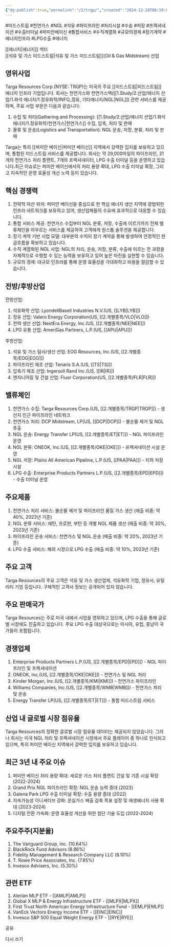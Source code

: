 ```yaml
---
{"dg-publish":true,"permalink":"/2/trgp/","created":"2024-12-28T08:19:06.019+09:00","updated":"2025-06-03T20:06:01.716+09:00"}
---
```


#미드스트림 #천연가스 #NGL #석유 #파이프라인 #처리시설 #수송 #저장 #프랙셔네이션 #수출터미널 #퍼미안베이신 #통합서비스 #수직계열화 #규모의경제 #장기계약 #에너지인프라 #LPG수출 #에너지

[[에너지\|에너지]] 섹터  
[[석유 및 가스 미드스트림\|석유 및 가스 미드스트림]](Oil & Gas Midstream) 산업

## 영위사업

Targa Resources Corp.(NYSE: TRGP)는 미국의 주요 [[미드스트림\|미드스트림]] 에너지 인프라 기업입니다. 회사는 천연가스와 천연가스액([[1.Study/2.산업/에너지 산업/1.화석 에너지/1.정유화학/INFO_정유, 기타에너지/NGL\|NGL]]) 관련 서비스를 제공하며, 주요 사업 부문은 다음과 같습니다:

1. 수집 및 처리(Gathering and Processing): [[1.Study/2.산업/에너지 산업/1.화석 에너지/1.정유화학/천연가스\|천연가스]] 수집, 압축, 처리 및 판매
2. 물류 및 운송(Logistics and Transportation): NGL 운송, 저장, 분류, 처리 및 판매

Targa는 특히 [[퍼미안 베이신\|퍼미안 베이신]] 지역에서 강력한 입지를 보유하고 있으며, 통합된 미드스트림 서비스를 제공합니다. 회사는 약 29,000마일의 파이프라인, 21개의 천연가스 처리 플랜트, 7개의 프랙셔네이터, LPG 수출 터미널 등을 운영하고 있습니다.최근 이슈로는 퍼미안 베이신에서의 처리 용량 확대, LPG 수출 터미널 확장, 그리고 지속적인 운영 효율성 개선 노력 등이 있습니다.

## 핵심 경쟁력

1. 전략적 자산 위치: 퍼미안 베이신을 중심으로 한 핵심 에너지 생산 지역에 광범위한 인프라 네트워크를 보유하고 있어, 생산업체들의 수요에 효과적으로 대응할 수 있습니다.
2. 통합 서비스 제공: 천연가스 수집부터 NGL 분류, 저장, 수출에 이르기까지 전체 밸류체인을 아우르는 서비스를 제공하여 고객에게 원스톱 솔루션을 제공합니다.
3. 장기 계약 기반 사업 모델: 대부분의 수익이 장기 계약을 통해 발생하여 안정적인 현금흐름을 확보하고 있습니다.
4. 수직 계열화된 NGL 사업: NGL의 처리, 운송, 저장, 분류, 수출에 이르는 전 과정을 자체적으로 수행할 수 있는 능력을 보유하고 있어 높은 마진을 실현할 수 있습니다.
5. 규모의 경제: 대규모 인프라를 통해 운영 효율성을 극대화하고 비용을 절감할 수 있습니다.

## 전방/후방산업

전방산업:

1. 석유화학 산업: LyondellBasell Industries N.V.(US, [[LYB\|LYB]])
2. 정유 산업: Valero Energy Corporation(US, [[2.개별종목/VLO\|VLO]])
3. 전력 생산 산업: NextEra Energy, Inc.(US, [[2.개별종목/NEE\|NEE]])
4. LPG 유통 산업: AmeriGas Partners, L.P.(US, [[APU\|APU]])

후방산업:

1. 석유 및 가스 탐사/생산 산업: EOG Resources, Inc.(US, [[2.개별종목/EOG\|EOG]])
2. 파이프라인 제조 산업: Tenaris S.A.(US, [[TS\|TS]])
3. 압축기 제조 산업: Ingersoll Rand Inc.(US, [[IR\|IR]])
4. 엔지니어링 및 건설 산업: Fluor Corporation(US, [[2.개별종목/FLR\|FLR]])

## 밸류체인

1. 천연가스 수집: Targa Resources Corp.(US, [[2.개별종목/TRGP\|TRGP]]) - 생산지 인근 파이프라인 네트워크
2. 천연가스 처리: DCP Midstream, LP(US, [[DCP\|DCP]]) - 불순물 제거 및 NGL 추출
3. NGL 운송: Energy Transfer LP(US, [[2.개별종목/ET\|ET]]) - NGL 파이프라인 운영
4. NGL 분류: ONEOK, Inc.(US, [[2.개별종목/OKE\|OKE]]) - 프랙셔네이션 시설 운영
5. NGL 저장: Plains All American Pipeline, L.P.(US, [[PAA\|PAA]]) - 지하 저장 시설
6. LPG 수출: Enterprise Products Partners L.P.(US, [[2.개별종목/EPD\|EPD]]) - 수출 터미널 운영

## 주요제품

1. 천연가스 처리 서비스: 불순물 제거 및 파이프라인 품질 가스 생산 (매출 비중: 약 40%, 2023년 기준)
2. NGL 분류 서비스: 에탄, 프로판, 부탄 등 개별 NGL 제품 생산 (매출 비중: 약 30%, 2023년 기준)
3. 파이프라인 운송 서비스: 천연가스 및 NGL 운송 (매출 비중: 약 20%, 2023년 기준)
4. LPG 수출 서비스: 해외 시장으로 LPG 수출 (매출 비중: 약 10%, 2023년 기준)

## 주요 고객

Targa Resources의 주요 고객은 석유 및 가스 생산업체, 석유화학 기업, 정유사, 유틸리티 기업 등입니다. 구체적인 고객사 정보는 공개되어 있지 않습니다.

## 주요 판매국가

Targa Resources는 주로 미국 내에서 사업을 영위하고 있으며, LPG 수출을 통해 글로벌 시장에도 진출하고 있습니다. 주요 LPG 수출 대상국으로는 아시아, 유럽, 중남미 국가들이 포함됩니다.

## 경쟁업체

1. Enterprise Products Partners L.P.(US, [[2.개별종목/EPD\|EPD]]) - NGL 파이프라인 및 프랙셔네이션
2. ONEOK, Inc.(US, [[2.개별종목/OKE\|OKE]]) - 천연가스 및 NGL 처리
3. Kinder Morgan, Inc.(US, [[2.개별종목/KMI\|KMI]]) - 천연가스 파이프라인
4. Williams Companies, Inc.(US, [[2.개별종목/WMB\|WMB]]) - 천연가스 처리 및 운송
5. Energy Transfer LP(US, [[2.개별종목/ET\|ET]]) - 통합 미드스트림 서비스

## 산업 내 글로벌 시장 점유율

Targa Resources의 정확한 글로벌 시장 점유율 데이터는 제공되지 않았습니다. 그러나 회사는 미국 NGL 처리 및 프랙셔네이션 시장에서 주요 플레이어 중 하나로 인식되고 있으며, 특히 퍼미안 베이신 지역에서 강력한 입지를 보유하고 있습니다.

## 최근 3년 내 주요 이슈

1. 퍼미안 베이신 처리 용량 확대: 새로운 가스 처리 플랜트 건설 및 기존 시설 확장 (2022-2024)
2. Grand Prix NGL 파이프라인 확장: NGL 운송 능력 증대 (2023)
3. Galena Park LPG 수출 터미널 확장: 수출 용량 증대 (2022)
4. 지속가능성 이니셔티브 강화: 온실가스 배출 감축 목표 설정 및 재생에너지 사용 확대 (2023-2024)
5. 디지털 전환 가속화: 운영 효율성 개선을 위한 첨단 기술 도입 (2022-2024)

## 주요주주(지분율)

1. The Vanguard Group, Inc. (10.64%)
2. BlackRock Fund Advisors (8.86%)
3. Fidelity Management & Research Company LLC (8.10%)
4. T. Rowe Price Associates, Inc. (7.85%)
5. Invesco Advisers, Inc. (5.30%)

## 관련 ETF

1. Alerian MLP ETF - [[AMLP\|AMLP]]
2. Global X MLP & Energy Infrastructure ETF - [[MLPX\|MLPX]]
3. First Trust North American Energy Infrastructure Fund - [[EMLP\|EMLP]]
4. VanEck Vectors Energy Income ETF - [[EINC\|EINC]]
5. Invesco S&P 500 Equal Weight Energy ETF - [[RYE\|RYE]]

공유

다시 쓰기